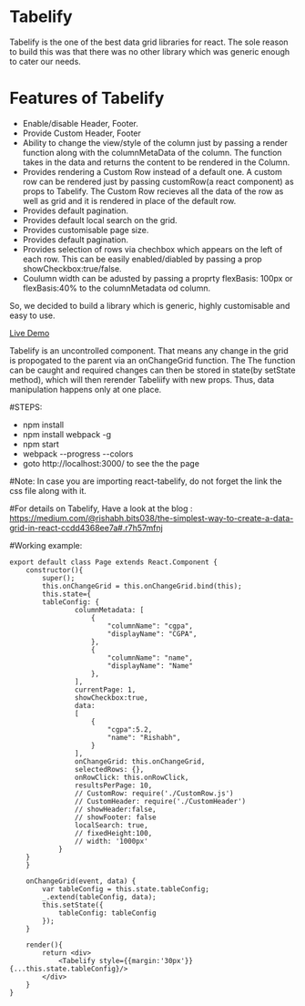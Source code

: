 # Tabelify 
Tabelify is the one of the best data grid libraries for react. The sole reason to build this was that there was no other library which was generic enough to cater our needs. 

# Features of Tabelify
* Enable/disable Header, Footer. 
* Provide Custom Header, Footer
* Ability to change the view/style of the column just by passing a render function along with the columnMetaData of the column. The function takes in the data and returns the content to be rendered in the Column.
* Provides rendering  a Custom Row instead of a default one. A custom row can be rendered just by passing customRow(a react component) as props to Tabelify. The Custom Row recieves all the data of the row as well as grid and it is rendered in place of the default row.
* Provides default pagination.
* Provides default local search on the grid.
* Provides customisable page size.
* Provides default pagination.
* Provides selection of rows via chechbox which appears on the left of each row. This can be easily enabled/diabled by passing a prop showCheckbox:true/false.
* Coulumn width can be adusted by passing a proprty flexBasis: 100px or flexBasis:40% to the columnMetadata od column.

So, we decided to build a library which is generic, highly customisable and easy to use.

[Live Demo](http://rishabhbits038.github.io/react-tabelify/)

Tabelify is an uncontrolled component. That means any change in the grid is propogated to the parent via an onChangeGrid function. The The function can be caught and required changes can then be stored in state(by setState method), which will then rerender Tabeliify with new props.
Thus, data manipulation happens only at one place.

#STEPS:
* npm install 
* npm install webpack -g 
* npm start 
* webpack --progress --colors 
* goto http://localhost:3000/ to see the the page

#Note: 
In case you are importing react-tabelify, do not forget the link the css file along with it.

#For details on Tabelify, Have a look at the blog : 
https://medium.com/@rishabh.bits038/the-simplest-way-to-create-a-data-grid-in-react-ccdd4368ee7a#.r7h57mfnj

#Working example:

```
export default class Page extends React.Component {
    constructor(){
        super();
        this.onChangeGrid = this.onChangeGrid.bind(this);
        this.state={
        tableConfig: {
                columnMetadata: [
                    {
                        "columnName": "cgpa",
                        "displayName": "CGPA",
                    },
                    {
                        "columnName": "name",
                        "displayName": "Name"
                    },
                ],
                currentPage: 1,
                showCheckbox:true,
                data:
                [
                    {
                        "cgpa":5.2,
                        "name": "Rishabh",
                    }
                ],
                onChangeGrid: this.onChangeGrid,
                selectedRows: {},
                onRowClick: this.onRowClick,
                resultsPerPage: 10,
                // CustomRow: require('./CustomRow.js')
                // CustomHeader: require('./CustomHeader')
                // showHeader:false,
                // showFooter: false
                localSearch: true,
                // fixedHeight:100,
                // width: '1000px'
            }
    }
    }

    onChangeGrid(event, data) {
        var tableConfig = this.state.tableConfig;
        _.extend(tableConfig, data);
        this.setState({
            tableConfig: tableConfig
        });
    }

	render(){
		return <div>
			<Tabelify style={{margin:'30px'}} {...this.state.tableConfig}/>
		</div>
	}
}
```

